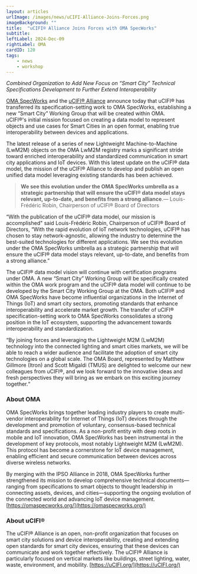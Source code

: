 ```yaml
---
layout: articles
urlImage: /images/news/uCIFI-Alliance-Joins-Forces.png
imageBackground: ""
title:  "uCIFI® Alliance Joins Forces with OMA SpecWorks"
subtitle: 
leftLabel: 2024-Dec-09
rightLabel: OMA
cardID: 120
tags: 
    - news
    - workshop
---
```


_Combined Organization to Add New Focus on “Smart City” Technical Specifications Development to Further Extend Interoperability_

[OMA SpecWorks](https://www.openmobilealliance.org/) and the [uCIFI® Alliance](https://ucifi.org/) announce today that uCIFI® has transferred its specification-setting work to OMA SpecWorks, establishing a new “Smart City” Working Group that will be created within OMA.  
uCIFI®'s initial mission focused on creating a data model to represent objects and use cases for Smart Cities in an open format, enabling true interoperability between devices and applications. 
<!--more-->
The latest release of a series of new Lightweight Machine-to-Machine (LwM2M) objects on the OMA LwM2M registry marks a significant stride toward enriched interoperability and standardized communication in smart city applications and IoT devices. With this latest update on the uCIFI® data model, the mission of the uCIFI® Alliance to develop and publish an open unified data model leveraging existing standards has been achieved.  

>**We see this evolution under the OMA SpecWorks umbrella as a strategic partnership that will ensure the uCIFI® data model stays relevant, up-to-date, and benefits from a strong alliance**.— Louis-Frédéric Robin, Chairperson of uCIFI® Board of Directors

“With the publication of the uCIFI® data model, our mission is accomplished" said Louis-Frédéric Robin, Chairperson of uCIFI® Board of Directors, “With the rapid evolution of IoT network technologies, uCIFI® has chosen to stay network-agnostic, allowing the industry to determine the best-suited technologies for different applications. We see this evolution under the OMA SpecWorks umbrella as a strategic partnership that will ensure the uCIFI® data model stays relevant, up-to-date, and benefits from a strong alliance.”  

The uCIFI® data model vision will continue with certification programs under OMA. A new “Smart City” Working Group will be specifically created within the OMA work program and the uCIFI® data model will continue to be developed by the Smart City Working Group at the OMA. Both uCIFI® and OMA SpecWorks have become influential organizations in the Internet of Things (IoT) and smart city sectors, promoting standards that enhance interoperability and accelerate market growth. The transfer of uCIFI® specification-setting work to OMA SpecWorks consolidates a strong position in the IoT ecosystem, supporting the advancement towards interoperability and standardization.

“By joining forces and leveraging the Lightweight M2M (LwM2M) technology into the connected lighting and smart cities markets, we will be able to reach a wider audience and facilitate the adoption of smart city technologies on a global scale. The OMA Board, represented by Matthew Gillmore (Itron) and Scott Migaldi (TMUS) are delighted to welcome our new colleagues from uCIFI®, and we look forward to the innovative ideas and fresh perspectives they will bring as we embark on this exciting journey together.“

### About OMA
OMA SpecWorks brings together leading industry players to create multi-vendor interoperability for Internet of Things (IoT) devices through the development and promotion of voluntary, consensus-based technical standards and specifications. As a non-profit entity with deep roots in mobile and IoT innovation, OMA SpecWorks has been instrumental in the development of key protocols, most notably Lightweight M2M (LwM2M). This protocol has become a cornerstone for IoT device management, enabling efficient and secure communication between devices across diverse wireless networks.

By merging with the IPSO Alliance in 2018, OMA SpecWorks further strengthened its mission to develop comprehensive technical documents—ranging from specifications to smart objects to thought leadership in connecting assets, devices, and cities—supporting the ongoing evolution of the connected world and advancing IoT device management.  
[https://omaspecworks.org/](https://omaspecworks.org/)  

### About uCIFI®
The uCIFI® Alliance is an open, non-profit organization that focuses on smart city solutions and device interoperability, creating and extending open standards for smart city devices, ensuring that these devices can communicate and work together effectively. The uCIFI® Alliance is particularly focused on vertical markets like buildings, street lighting, water, waste, environment, and mobility.
[https://uCIFI.org/](https://uCIFI.org/)

